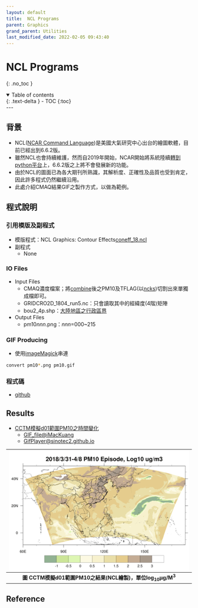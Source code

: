 ```yaml
---
layout: default
title:  NCL Programs
parent: Graphics
grand_parent: Utilities
last_modified_date: 2022-02-05 09:43:40
---
```


# NCL Programs
{: .no_toc }

<details open markdown="block">
  <summary>
    Table of contents
  </summary>
  {: .text-delta }
- TOC
{:toc}
</details>
---

## 背景
- NCL([NCAR Command Language](https://www.ncl.ucar.edu/))是美國大氣研究中心出台的繪圖軟體，目前已經出到6.6.2版。
- 雖然NCL也會持續維護，然而自2019年開始，NCAR開始將系統陸續[轉到python平台](https://www.ncl.ucar.edu/Document/Pivot_to_Python/faq.shtml)上，6.6.2版之上將不會發展新的功能。
- 由於NCL的圖面已為各大期刊所熟識，其解析度、正確性及品質也受到肯定，因此許多程式仍然繼續沿用。
- 此處介紹CMAQ結果GIF之製作方式，以做為範例。

## 程式說明
### 引用模版及副程式
- 模版程式：NCL Graphics: Contour Effects[coneff_18.ncl](https://www.ncl.ucar.edu/Applications/Scripts/coneff_18.ncl)
- 副程式
  - None

### IO Files
- Input Files
  - CMAQ濃度檔案；將[combine](https://sinotec2.github.io/Focus-on-Air-Quality/GridModels/POST/run_combMM_R_DM/)後之PM10及TFLAG(以[ncks]())切割出來單獨成檔即可。
  - GRIDCRO2D_1804_run5.nc：只會讀取其中的經緯度(4階)矩陣
  - bou2_4p.shp：[大陸地區之行政區界](https://github.com/GuangchuangYu/chinamap/blob/master/inst/extdata/china/bou2_4p.shp)
- Output Files
  - pm10*nnn*.png：*nnn*=000~215

### GIF Producing
- 使用[imageMagick](https://imagemagick.org/script/convert.php)串連

```bash
convert pm10*.png pm10.gif
```

### 程式碼
- [github](https://github.com/sinotec2/cmaq_relatives/blob/master/post/pm10.ncl)

## Results
- [CCTM模擬d01範圍PM10之時間變化](https://sinotec2.github.io/Focus-on-Air-Quality/GridModels/Abundant_NoG_Runs/CWBWRF_15k/) 
  - [GIF_file@iMacKuang](http://114.32.164.198/soong/pm10.gif)
  - [GifPlayer@sinotec2.github.io](https://sinotec2.github.io/cmaqprog/NCL_China_WBDust/)

| ![pm10_ncl.PNG](https://github.com/sinotec2/Focus-on-Air-Quality/raw/main/assets/images/pm10_ncl.PNG) |
|:--:|
| <b>圖 CCTM模擬d01範圍PM10之結果(NCL繪製)，單位log<sub>10</sub>&mu;g/M<sup>3</sup> </b>|  

## Reference
